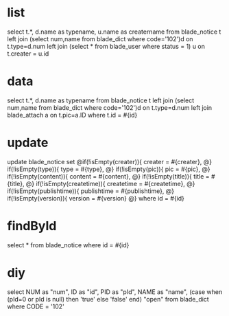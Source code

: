 list
===
select 
	t.*, d.name as typename, u.name as creatername 
from  blade_notice t 
	left join (select num,name from blade_dict where code='102')d on t.type=d.num
	left join (select * from blade_user where status = 1) u on t.creater = u.id
        		
data
===
select 
	t.*, d.name as typename
	from 
		blade_notice t 
		left join (select num,name from blade_dict where code='102')d on t.type=d.num 
		left join blade_attach a on t.pic=a.ID
where t.id = #{id}
		
update
===
 update blade_notice 
  set
	 @if(!isEmpty(creater)){
		creater = #{creater},
	 @} if(!isEmpty(type)){
		type = #{type},
	 @} if(!isEmpty(pic)){
		pic = #{pic},
	 @} if(!isEmpty(content)){
		content = #{content},
	 @} if(!isEmpty(title)){
		title = #{title},
	 @} if(!isEmpty(createtime)){
		createtime = #{createtime},
	 @} if(!isEmpty(publishtime)){
		publishtime = #{publishtime},
	 @} if(!isEmpty(version)){
		version = #{version}
	 @}
 where id = #{id}

findById
===
select * from blade_notice where id = #{id}


diy
===
select NUM as "num",
	ID as "id",
	PID as "pId",
	NAME as "name",
	(case when (pId=0 or pId is null) then 'true' else 'false' end) "open" 
from  blade_dict
where CODE = '102'